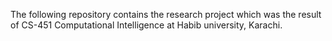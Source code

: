 The following repository contains the research project which was the result of CS-451 Computational Intelligence at Habib university, Karachi. 
